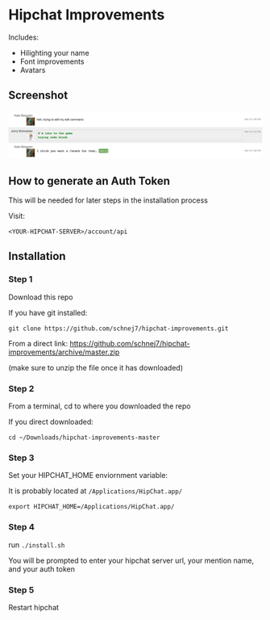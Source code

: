 # Hipchat Improvements

Includes:
* Hilighting your name
* Font improvements
* Avatars

## Screenshot

![Example](/images/ExampleScreenShot.png)

## How to generate an Auth Token

This will be needed for later steps in the installation process

Visit:
```
<YOUR-HIPCHAT-SERVER>/account/api
```

## Installation

### Step 1

Download this repo

If you have git installed:
```
git clone https://github.com/schnej7/hipchat-improvements.git
```

From a direct link:
https://github.com/schnej7/hipchat-improvements/archive/master.zip

(make sure to unzip the file once it has downloaded)

### Step 2

From a terminal, cd to where you downloaded the repo

If you direct downloaded:
```
cd ~/Downloads/hipchat-improvements-master
```

### Step 3

Set your HIPCHAT_HOME enviornment variable:

It is probably located at `/Applications/HipChat.app/`
```
export HIPCHAT_HOME=/Applications/HipChat.app/
```

### Step 4

run `./install.sh`

You will be prompted to enter your hipchat server url, your mention name, and your auth token

### Step 5

Restart hipchat
